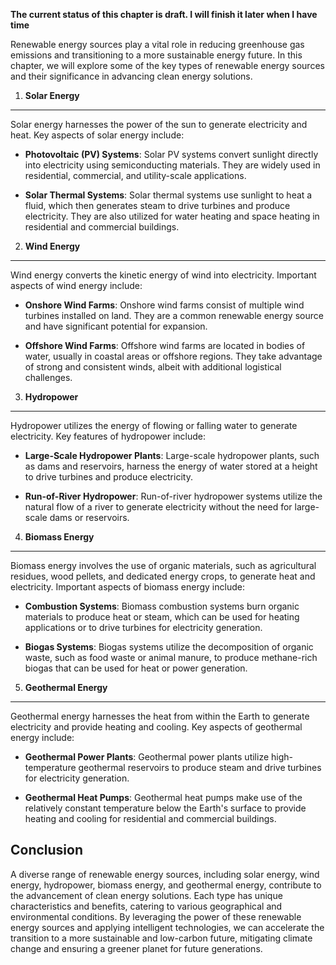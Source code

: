 **The current status of this chapter is draft. I will finish it later when I have time**

Renewable energy sources play a vital role in reducing greenhouse gas emissions and transitioning to a more sustainable energy future. In this chapter, we will explore some of the key types of renewable energy sources and their significance in advancing clean energy solutions.

1. **Solar Energy**
-------------------

Solar energy harnesses the power of the sun to generate electricity and heat. Key aspects of solar energy include:

* **Photovoltaic (PV) Systems**: Solar PV systems convert sunlight directly into electricity using semiconducting materials. They are widely used in residential, commercial, and utility-scale applications.

* **Solar Thermal Systems**: Solar thermal systems use sunlight to heat a fluid, which then generates steam to drive turbines and produce electricity. They are also utilized for water heating and space heating in residential and commercial buildings.

2. **Wind Energy**
------------------

Wind energy converts the kinetic energy of wind into electricity. Important aspects of wind energy include:

* **Onshore Wind Farms**: Onshore wind farms consist of multiple wind turbines installed on land. They are a common renewable energy source and have significant potential for expansion.

* **Offshore Wind Farms**: Offshore wind farms are located in bodies of water, usually in coastal areas or offshore regions. They take advantage of strong and consistent winds, albeit with additional logistical challenges.

3. **Hydropower**
-----------------

Hydropower utilizes the energy of flowing or falling water to generate electricity. Key features of hydropower include:

* **Large-Scale Hydropower Plants**: Large-scale hydropower plants, such as dams and reservoirs, harness the energy of water stored at a height to drive turbines and produce electricity.

* **Run-of-River Hydropower**: Run-of-river hydropower systems utilize the natural flow of a river to generate electricity without the need for large-scale dams or reservoirs.

4. **Biomass Energy**
---------------------

Biomass energy involves the use of organic materials, such as agricultural residues, wood pellets, and dedicated energy crops, to generate heat and electricity. Important aspects of biomass energy include:

* **Combustion Systems**: Biomass combustion systems burn organic materials to produce heat or steam, which can be used for heating applications or to drive turbines for electricity generation.

* **Biogas Systems**: Biogas systems utilize the decomposition of organic waste, such as food waste or animal manure, to produce methane-rich biogas that can be used for heat or power generation.

5. **Geothermal Energy**
------------------------

Geothermal energy harnesses the heat from within the Earth to generate electricity and provide heating and cooling. Key aspects of geothermal energy include:

* **Geothermal Power Plants**: Geothermal power plants utilize high-temperature geothermal reservoirs to produce steam and drive turbines for electricity generation.

* **Geothermal Heat Pumps**: Geothermal heat pumps make use of the relatively constant temperature below the Earth's surface to provide heating and cooling for residential and commercial buildings.

Conclusion
----------

A diverse range of renewable energy sources, including solar energy, wind energy, hydropower, biomass energy, and geothermal energy, contribute to the advancement of clean energy solutions. Each type has unique characteristics and benefits, catering to various geographical and environmental conditions. By leveraging the power of these renewable energy sources and applying intelligent technologies, we can accelerate the transition to a more sustainable and low-carbon future, mitigating climate change and ensuring a greener planet for future generations.
